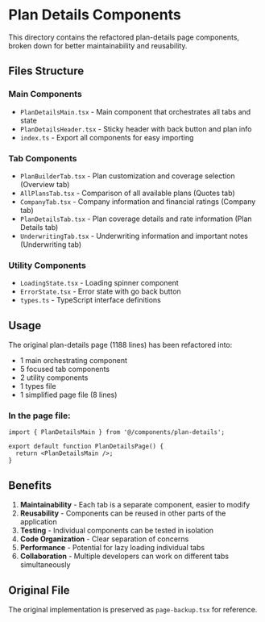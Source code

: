 # Plan Details Components

This directory contains the refactored plan-details page components, broken down for better maintainability and reusability.

## Files Structure

### Main Components
- `PlanDetailsMain.tsx` - Main component that orchestrates all tabs and state
- `PlanDetailsHeader.tsx` - Sticky header with back button and plan info
- `index.ts` - Export all components for easy importing

### Tab Components
- `PlanBuilderTab.tsx` - Plan customization and coverage selection (Overview tab)
- `AllPlansTab.tsx` - Comparison of all available plans (Quotes tab)
- `CompanyTab.tsx` - Company information and financial ratings (Company tab)
- `PlanDetailsTab.tsx` - Plan coverage details and rate information (Plan Details tab)
- `UnderwritingTab.tsx` - Underwriting information and important notes (Underwriting tab)

### Utility Components
- `LoadingState.tsx` - Loading spinner component
- `ErrorState.tsx` - Error state with go back button
- `types.ts` - TypeScript interface definitions

## Usage

The original plan-details page (1188 lines) has been refactored into:
- 1 main orchestrating component
- 5 focused tab components  
- 2 utility components
- 1 types file
- 1 simplified page file (8 lines)

### In the page file:
```tsx
import { PlanDetailsMain } from '@/components/plan-details';

export default function PlanDetailsPage() {
  return <PlanDetailsMain />;
}
```

## Benefits

1. **Maintainability** - Each tab is a separate component, easier to modify
2. **Reusability** - Components can be reused in other parts of the application
3. **Testing** - Individual components can be tested in isolation
4. **Code Organization** - Clear separation of concerns
5. **Performance** - Potential for lazy loading individual tabs
6. **Collaboration** - Multiple developers can work on different tabs simultaneously

## Original File

The original implementation is preserved as `page-backup.tsx` for reference.
